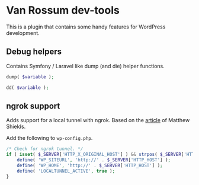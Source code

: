 # Van Rossum dev-tools

This is a plugin that contains some handy features for WordPress development.

## Debug helpers

Contains Symfony / Laravel like dump (and die) helper functions.

```php
dump( $variable );
```

```php
dd( $variable );
```

## ngrok support

Adds support for a local tunnel with ngrok. Based on the [article](https://matthewshields.co.uk/sharing-local-wordpress-sites-remotely-using-ngrok) of Matthew Shields.

Add the following to `wp-config.php`.

```php
/* Check for ngrok tunnel. */
if ( isset( $_SERVER['HTTP_X_ORIGINAL_HOST'] ) && strpos( $_SERVER['HTTP_X_ORIGINAL_HOST'], 'ngrok' ) !== false ) {
	define( 'WP_SITEURL', 'http://' . $_SERVER['HTTP_HOST'] );
	define( 'WP_HOME', 'http://' . $_SERVER['HTTP_HOST'] );
	define( 'LOCALTUNNEL_ACTIVE', true );
}
```